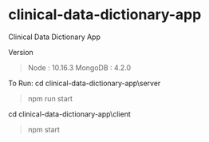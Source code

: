 # clinical-data-dictionary-app
Clinical Data Dictionary App

Version
> Node : 10.16.3
> MongoDB : 4.2.0

To Run:
cd clinical-data-dictionary-app\server
> npm run start

cd clinical-data-dictionary-app\client
> npm start
